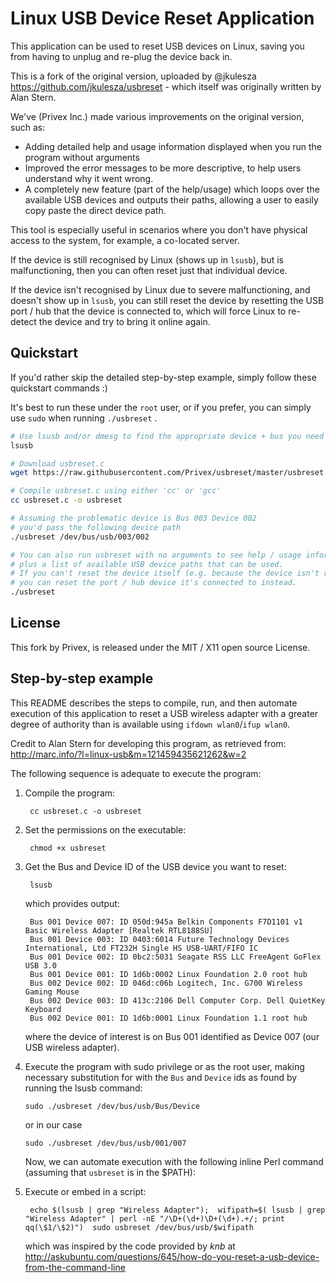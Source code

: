 # Linux USB Device Reset Application

This application can be used to reset USB devices on Linux, saving you from having to unplug and re-plug the device back in.

This is a fork of the original version, uploaded by @jkulesza https://github.com/jkulesza/usbreset - which itself was originally
written by Alan Stern. 

We've (Privex Inc.) made various improvements on the original version, such as:

 - Adding detailed help and usage information displayed when you run the program without arguments
 - Improved the error messages to be more descriptive, to help users understand why it went wrong.
 - A completely new feature (part of the help/usage) which loops over the available USB devices and 
   outputs their paths, allowing a user to easily copy paste the direct device path.

This tool is especially useful in scenarios where you don't have physical access to the system, for example, a co-located server.

If the device is still recognised by Linux (shows up in `lsusb`), but is malfunctioning, then you can often reset just that
individual device.

If the device isn't recognised by Linux due to severe malfunctioning, and doesn't show up in `lsusb`, you can still reset
the device by resetting the USB port / hub that the device is connected to, which will force Linux to re-detect the device
and try to bring it online again.


## Quickstart

If you'd rather skip the detailed step-by-step example, simply follow these quickstart commands :)

It's best to run these under the `root` user, or if you prefer, you can simply use `sudo` when running `./usbreset` .

```sh
# Use lsusb and/or dmesg to find the appropriate device + bus you need to reset
lsusb

# Download usbreset.c
wget https://raw.githubusercontent.com/Privex/usbreset/master/usbreset.c

# Compile usbreset.c using either 'cc' or 'gcc'
cc usbreset.c -o usbreset

# Assuming the problematic device is Bus 003 Device 002
# you'd pass the following device path
./usbreset /dev/bus/usb/003/002

# You can also run usbreset with no arguments to see help / usage information,
# plus a list of available USB device paths that can be used.
# If you can't reset the device itself (e.g. because the device isn't recognised),
# you can reset the port / hub device it's connected to instead.
./usbreset
```

## License

This fork by Privex, is released under the MIT / X11 open source License.

## Step-by-step example

This README describes the steps to compile, run, and then automate execution of this application to reset a USB wireless adapter with a greater degree of authority than is available using `ifdown wlan0`/`ifup wlan0`.

Credit to Alan Stern for developing this program, as retrieved from: http://marc.info/?l=linux-usb&m=121459435621262&w=2

The following sequence is adequate to execute the program:


1. Compile the program:


        cc usbreset.c -o usbreset


2. Set the permissions on the executable:


        chmod +x usbreset


3. Get the Bus and Device ID of the USB device you want to reset:

   
        lsusb


   which provides output:

   
        Bus 001 Device 007: ID 050d:945a Belkin Components F7D1101 v1 Basic Wireless Adapter [Realtek RTL8188SU]
        Bus 001 Device 003: ID 0403:6014 Future Technology Devices International, Ltd FT232H Single HS USB-UART/FIFO IC
        Bus 001 Device 002: ID 0bc2:5031 Seagate RSS LLC FreeAgent GoFlex USB 3.0
        Bus 001 Device 001: ID 1d6b:0002 Linux Foundation 2.0 root hub
        Bus 002 Device 002: ID 046d:c06b Logitech, Inc. G700 Wireless Gaming Mouse
        Bus 002 Device 003: ID 413c:2106 Dell Computer Corp. Dell QuietKey Keyboard
        Bus 002 Device 001: ID 1d6b:0001 Linux Foundation 1.1 root hub


   where the device of interest is on Bus 001 identified as Device 007 (our USB wireless adapter).


4. Execute the program with sudo privilege or as the root user, making necessary substitution for with the `Bus` and `Device` ids as found by running the lsusb command:

       sudo ./usbreset /dev/bus/usb/Bus/Device

   or in our case

       sudo ./usbreset /dev/bus/usb/001/007

   Now, we can automate execution with the following inline Perl command (assuming that `usbreset` is in the $PATH):

5. Execute or embed in a script:

        echo $(lsusb | grep "Wireless Adapter");  wifipath=$( lsusb | grep "Wireless Adapter" | perl -nE "/\D+(\d+)\D+(\d+).+/; print qq(\$1/\$2)")  sudo usbreset /dev/bus/usb/$wifipath

    which was inspired by the code provided by *knb* at http://askubuntu.com/questions/645/how-do-you-reset-a-usb-device-from-the-command-line
